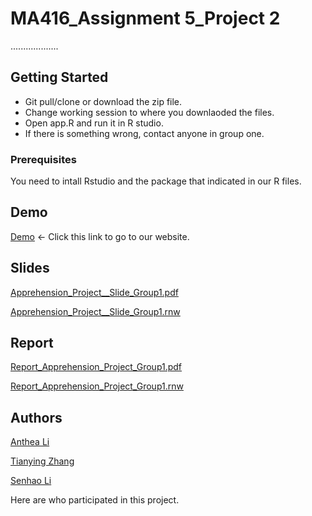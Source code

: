 # MA416_Assignment 5_Project 2
...................

## Getting Started

*  Git pull/clone or download the zip file.
*  Change working session to where you downlaoded the files.
*  Open app.R and run it in R studio.
*  If there is something wrong, contact anyone in group one.

### Prerequisites

You need to intall Rstudio and the package that indicated in our R files.

## Demo

[Demo](https://tianyingtina.shinyapps.io/) ← Click this link to go to our website.

## Slides

[Apprehension_Project__Slide_Group1.pdf](http://bit.ly/2ERLQgN)


[Apprehension_Project__Slide_Group1.rnw](http://bit.ly/2Gv7dSm)

## Report

[Report_Apprehension_Project_Group1.pdf](http://bit.ly/2C8pC9n)

[Report_Apprehension_Project_Group1.rnw](http://bit.ly/2CyYEnl)

## Authors

[Anthea Li](https://github.com/AntheaLi)


[Tianying Zhang](https://github.com/TianyingTina)


[Senhao Li](https://github.com/robinlish) 

Here are who participated in this project.
